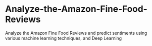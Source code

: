 # Analyze-the-Amazon-Fine-Food-Reviews
Analyze the Amazon Fine Food Reviews  and predict sentiments using various machine learning techniques, and Deep Learning
